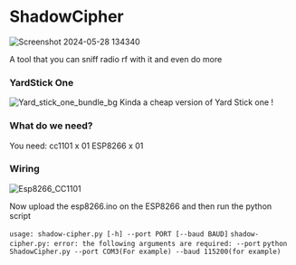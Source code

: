 # ShadowCipher
![Screenshot 2024-05-28 134340](https://github.com/WR117H/ShadowCipher/assets/97615989/ed26123b-1de1-44cc-9a72-c4e027f4042d)

A tool that you can sniff radio rf with it and even do more

### YardStick One
![Yard_stick_one_bundle_bg](https://github.com/WR117H/ShadowCipher/assets/97615989/b6cb4780-be03-4f8c-9433-e06b30d6bf9b)
Kinda a cheap version of Yard Stick one !

### What do we need?
You need:
   cc1101 x 01
   ESP8266 x 01
### Wiring
![Esp8266_CC1101](https://github.com/WR117H/ShadowCipher/assets/97615989/6da47cfb-2334-4604-b99e-271cfd8e5fa5)

Now upload the esp8266.ino on the ESP8266
and then run the python script

```usage: shadow-cipher.py [-h] --port PORT [--baud BAUD]```
```shadow-cipher.py: error: the following arguments are required: --port```
```python ShadowCipher.py --port COM3(For example) --baud 115200(for example)```

